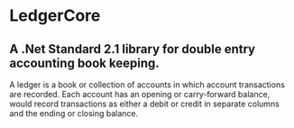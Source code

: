 # LedgerCore
## A .Net Standard 2.1 library for double entry accounting book keeping. 

A ledger is a book or collection of accounts in which account transactions are recorded. Each account has an opening or carry-forward balance, would record transactions as either a debit or credit in separate columns and the ending or closing balance.
